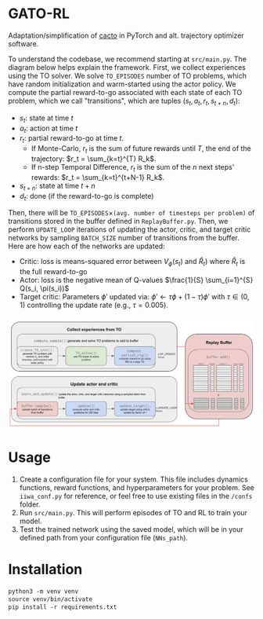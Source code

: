 # GATO-RL
Adaptation/simplification of [cacto](https://github.com/gianluigigrandesso/cacto) in PyTorch and alt. trajectory optimizer software. 

To understand the codebase, we recommend starting at ```src/main.py```. The diagram below helps explain the framework. First, we collect experiences using the TO solver. We solve ```TO_EPISODES``` number of TO problems, which have random initialization and warm-started using the actor policy. We compute the partial reward-to-go associated with each state of each TO problem, which we call "transitions", which are tuples $(s_t, a_t, r_t, s_{t+n}, d_t)$:

- $s_t$: state at time $t$
- $a_t$: action at time $t$
- $r_t$: partial reward-to-go at time $t$.
  - If Monte-Carlo, $r_t$ is the sum of future rewards until $T$, the end of the trajectory: $r_t = \sum_{k=t}^{T} R_k$.
  - If n-step Temporal Difference, $r_t$ is the sum of the $n$ next steps' rewards: $r_t = \sum_{k=t}^{t+N-1} R_k$.
- $s_{t+n}$: state at time $t+n$
- $d_t$: done (if the reward-to-go is complete)

Then, there will be ```TO_EPISODES```$\times$```(avg. number of timesteps per problem)``` of transitions  stored in the buffer defined in ```ReplayBuffer.py```. Then, we perform ```UPDATE_LOOP``` iterations of updating the actor, critic, and target critic networks by sampling ```BATCH_SIZE``` number of transitions from the buffer. Here are how each of the networks are updated:

- Critic: loss is means-squared error between $V_\phi(s_t)$ and  $\hat{R}_t)$ where $\hat{R}_t$ is the full reward-to-go
- Actor: loss is the negative mean of Q-values $\frac{1}{S} \sum_{i=1}^{S} Q(s_i, \pi(s_i))$
- Target critic: Parameters $\phi'$ updated via: $\phi' \leftarrow \tau \phi + (1 - \tau) \phi'$ with $\tau \in (0, 1)$ controlling the update rate (e.g., $\tau = 0.005$).


![GATO-RL Overview](imgs/gato-rl-overview.png)

# Usage
1. Create a configuration file for your system. This file includes dynamics functions, reward functions, and hyperparameters for your problem. See ```iiwa_conf.py``` for reference, or feel free to use existing files in the ```/confs``` folder.
2. Run ```src/main.py```. This will perform episodes of TO and RL to train your model.
3. Test the trained network using the saved model, which will be in your defined path from your configuration file (```NNs_path```).
   
# Installation
```shell
python3 -m venv venv
source venv/bin/activate
pip install -r requirements.txt
